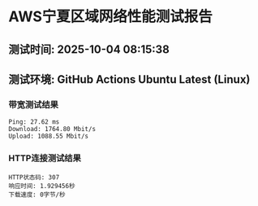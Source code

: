# AWS宁夏区域网络性能测试报告
## 测试时间: 2025-10-04 08:15:38
## 测试环境: GitHub Actions Ubuntu Latest (Linux)

### 带宽测试结果
```
Ping: 27.62 ms
Download: 1764.80 Mbit/s
Upload: 1088.55 Mbit/s
```

### HTTP连接测试结果
```
HTTP状态码: 307
响应时间: 1.929456秒
下载速度: 0字节/秒
```

